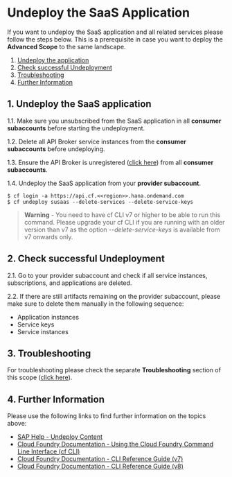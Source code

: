 # Undeploy the SaaS Application

If you want to undeploy the SaaS application and all related services please follow the steps below. This is a prerequisite in case you want to deploy the **Advanced Scope** to the same landscape.   

1. [Undeploy the application](#1-Undeploy-the-application)
2. [Check successful Undeployment](#2-Check-successful-Undeployment)
3. [Troubleshooting](#3-Troubleshooting)
4. [Further Information](#4-Further-Information)


## 1. Undeploy the SaaS application

1.1. Make sure you unsubscribed from the SaaS application in all **consumer subaccounts** before starting the undeployment. 

1.2. Delete all API Broker service instances from the **consumer subaccounts** before undeploying.

1.3. Ensure the API Broker is unregistered ([click here](../8-unsubscribe-consumer-subaccount/README.md#2-check-successful-unsubscription)) from all **consumer subaccounts**. 

1.4. Undeploy the SaaS application from your **provider subaccount**. 

```
$ cf login -a https://api.cf.<<region>>.hana.ondemand.com
$ cf undeploy susaas --delete-services --delete-service-keys
```

> **Warning** - You need to have cf CLI v7 or higher to be able to run this command. Please upgrade your cf CLI if you are running with an older version than v7 as the option *--delete-service-keys* is available from v7 onwards only.


## 2. Check successful Undeployment

2.1. Go to your provider subaccount and check if all service instances, subscriptions, and applications are deleted. 

2.2. If there are still artifacts remaining on the provider subaccount, please make sure to delete them manually in the following sequence:
- Application instances
- Service keys
- Service instances


## 3. Troubleshooting

For troubleshooting please check the separate **Troubleshooting** section of this scope ([click here](../10-troubleshooting/README.md)).


## 4. Further Information

Please use the following links to find further information on the topics above:

* [SAP Help - Undeploy Content](https://help.sap.com/docs/BTP/65de2977205c403bbc107264b8eccf4b/fab96a603a004bd992822c83d4b01370.html?locale=en-US)
* [Cloud Foundry Documentation - Using the Cloud Foundry Command Line Interface (cf CLI)](https://docs.cloudfoundry.org/cf-cli/)
* [Cloud Foundry Documentation - CLI Reference Guide (v7)](https://cli.cloudfoundry.org/en-US/v7/)
* [Cloud Foundry Documentation - CLI Reference Guide (v8)](https://cli.cloudfoundry.org/en-US/v8/)